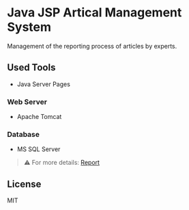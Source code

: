 # Java JSP Artical Management System

Management of the reporting process of articles by experts.

## Used Tools
- Java Server Pages
### Web Server
- Apache Tomcat
### Database
- MS SQL Server 


> ⚠️ For more details: [Report](./report.pdf)


## License
MIT


